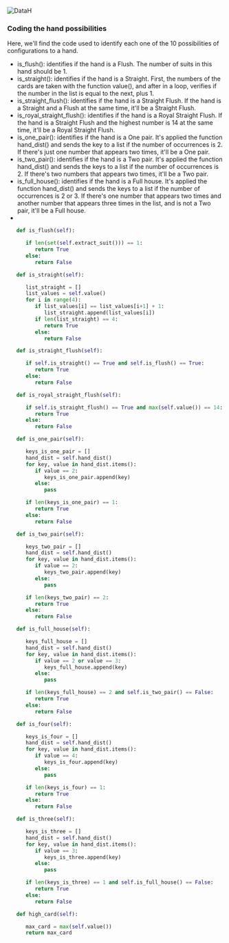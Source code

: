 ![DataH](https://user-images.githubusercontent.com/67437213/160717510-3a182d88-0908-4f5c-aae2-b5e52b2c879d.JPG)

### Coding the hand possibilities

Here, we'll find the code used to identify each one of the 10 possibilities of configurations to a hand.

- is_flush(): identifies if the hand is a Flush. The number of suits in this hand should be 1.
- is_straight(): identifies if the hand is a Straight. First, the numbers of the cards are taken with the function value(), and after in a loop, verifies if the number in the list is equal to the next, plus 1.
- is_straight_flush(): identifies if the hand is a Straight Flush. If the hand is a Straight and a Flush at the same time, it'll be a Straight Flush.
- is_royal_straight_flush(): identifies if the hand is a Royal Straight Flush. If the hand is a Straight Flush and the highest number is 14 at the same time, it'll be a Royal Straight Flush.
- is_one_pair(): identifies if the hand is a One pair. It's applied the function hand_dist() and sends the key to a list if the number of occurrences is 2. If there's just one number that appears two times, it'll be a One pair.
- is_two_pair(): identifies if the hand is a Two pair. It's applied the function hand_dist() and sends the keys to a list if the number of occurrences is 2. If there's two numbers that appears two times, it'll be a Two pair.
- is_full_house(): identifies if the hand is a Full house. It's applied the function hand_dist() and sends the keys to a list if the number of occurrences is 2 or 3. If there's one number that appears two times and another number that appears three times in the list, and is not a Two pair, it'll be a Full house.
- 

``` python
   def is_flush(self):

      if len(set(self.extract_suit())) == 1:
         return True
      else:
         return False    

   def is_straight(self):

      list_straight = []
      list_values = self.value()        
      for i in range(4):
         if list_values[i] == list_values[i+1] + 1:
            list_straight.append(list_values[i])
         if len(list_straight) == 4:
            return True
         else:
            return False

   def is_straight_flush(self):

      if self.is_straight() == True and self.is_flush() == True:
         return True
      else:
         return False

   def is_royal_straight_flush(self):

      if self.is_straight_flush() == True and max(self.value()) == 14:
         return True
      else:
         return False

   def is_one_pair(self):  

      keys_is_one_pair = []        
      hand_dist = self.hand_dist()
      for key, value in hand_dist.items():
         if value == 2:
            keys_is_one_pair.append(key)                
         else:
            pass

      if len(keys_is_one_pair) == 1:
         return True
      else:
         return False

   def is_two_pair(self): 

      keys_two_pair = []       
      hand_dist = self.hand_dist()
      for key, value in hand_dist.items():
         if value == 2:
            keys_two_pair.append(key)                
         else:
            pass

      if len(keys_two_pair) == 2:
         return True
      else:
         return False

   def is_full_house(self):       

      keys_full_house = []              
      hand_dist = self.hand_dist()
      for key, value in hand_dist.items():
         if value == 2 or value == 3:
            keys_full_house.append(key)           
         else:
            pass        

      if len(keys_full_house) == 2 and self.is_two_pair() == False:
         return True
      else:
         return False

   def is_four(self): 

      keys_is_four = []        
      hand_dist = self.hand_dist()
      for key, value in hand_dist.items():
         if value == 4:
            keys_is_four.append(key)              
         else:
            pass

      if len(keys_is_four) == 1:
         return True
      else:
         return False

   def is_three(self): 

      keys_is_three = []        
      hand_dist = self.hand_dist()
      for key, value in hand_dist.items():
         if value == 3:
            keys_is_three.append(key)                               
         else:
            pass

      if len(keys_is_three) == 1 and self.is_full_house() == False:
         return True
      else:
         return False

   def high_card(self):

      max_card = max(self.value())   
      return max_card
```
